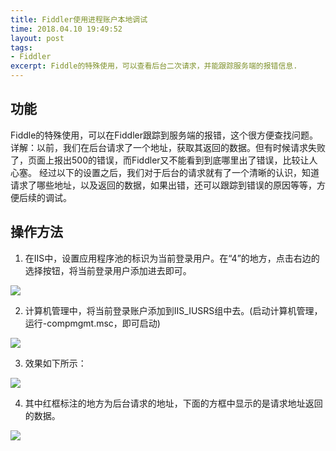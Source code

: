 ```yaml
---
title: Fiddler使用进程账户本地调试
time: 2018.04.10 19:49:52
layout: post
tags:
- Fiddler
excerpt: Fiddle的特殊使用，可以查看后台二次请求，并能跟踪服务端的报错信息.
---
```


## 功能
Fiddle的特殊使用，可以在Fiddler跟踪到服务端的报错，这个很方便查找问题。
详解：以前，我们在后台请求了一个地址，获取其返回的数据。但有时候请求失败了，页面上报出500的错误，而Fiddler又不能看到到底哪里出了错误，比较让人心塞。
经过以下的设置之后，我们对于后台的请求就有了一个清晰的认识，知道请求了哪些地址，以及返回的数据，如果出错，还可以跟踪到错误的原因等等，方便后续的调试。

## 操作方法
1. 在IIS中，设置应用程序池的标识为当前登录用户。在“4”的地方，点击右边的选择按钮，将当前登录用户添加进去即可。 
<p class="no-indent"><img class="full-img" src="{{ site.loadingImg }}" data-src="{{ site.url }}/img/post/2018-04-10-fiddler-debug-with-local-account-1.png" /></p>

2. 计算机管理中，将当前登录账户添加到IIS_IUSRS组中去。(启动计算机管理，运行-compmgmt.msc，即可启动)
<p class="no-indent"><img class="full-img" src="{{ site.loadingImg }}" data-src="{{ site.url }}/img/post/2018-04-10-fiddler-debug-with-local-account-2.png" /></p>

3. 效果如下所示：
<p class="no-indent"><img class="full-img" src="{{ site.loadingImg }}" data-src="{{ site.url }}/img/post/2018-04-10-fiddler-debug-with-local-account-3.png" /></p>

4. 其中红框标注的地方为后台请求的地址，下面的方框中显示的是请求地址返回的数据。
<p class="no-indent"><img class="full-img" src="{{ site.loadingImg }}" data-src="{{ site.url }}/img/post/2018-04-10-fiddler-debug-with-local-account-4.png" /></p>

